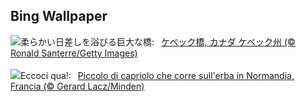 ## Bing Wallpaper
![](https://www.bing.com/th?id=OHR.QuebecCityBridge_JA-JP1534549481_UHD.jpg&w=1000)柔らかい日差しを浴びる巨大な橋:&nbsp;&ensp;[ケベック橋, カナダ ケベック州 (© Ronald Santerre/Getty Images)](https://www.bing.com/th?id=OHR.QuebecCityBridge_JA-JP1534549481_UHD.jpg)
<br><br/>
![](https://www.bing.com/th?id=OHR.Fawn_IT-IT6416189711_UHD.jpg&w=1000)Eccoci qua!:&nbsp;&ensp;[Piccolo di capriolo che corre sull'erba in Normandia, Francia (© Gerard Lacz/Minden)](https://www.bing.com/th?id=OHR.Fawn_IT-IT6416189711_UHD.jpg)
<br><br/>
